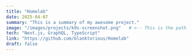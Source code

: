 ```yaml
---
title: "Homelab"
date: 2025-04-07
summary: "This is a summary of my awesome project."
image: "/images/projects/k9s-screenshot.png"   # <-- This is the path
tech: "Next.js, GraphQL, TypeScript"
link: "https://github.com/blanktorious/Homelab"
draft: false
---
```

